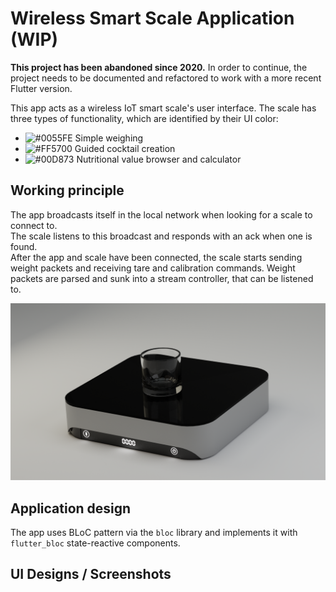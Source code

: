 # Wireless Smart Scale Application (WIP)

**This project has been abandoned since 2020.** In order to continue, the project needs to be documented and refactored to work
with a more recent Flutter version.

This app acts as a wireless IoT smart scale's user interface. The scale has three types of functionality, which are
identified by their UI color:

- ![#0055FE](https://via.placeholder.com/10/0055FE/000000?text=+) Simple weighing
- ![#FF5700](https://via.placeholder.com/10/FF5700/000000?text=+) Guided cocktail creation
- ![#00D873](https://via.placeholder.com/10/00D873/000000?text=+) Nutritional value browser and calculator

## Working principle

The app broadcasts itself in the local network when looking for a scale to connect to.\
The scale listens to this broadcast and responds with an ack when one is found.\
After the app and scale have been connected, the scale starts sending weight packets and receiving tare and calibration
commands. Weight packets are parsed and sunk into a stream controller, that can be listened to.

![Scale 3D rendering](.github/assets/FTwP5CW.png)

## Application design

The app uses BLoC pattern via the `bloc` library and implements it with `flutter_bloc` state-reactive components.

## UI Designs / Screenshots

<p float="left">
  <img alt="" src="https://i.imgur.com/ngLMOvS.jpg" width="300" />
  <img alt="" src="https://i.imgur.com/IEmJHML.jpg" width="300" />
  <img alt="" src="https://i.imgur.com/jOCzgCl.jpg" width="300" />
  <img alt="" src="https://i.imgur.com/ycvAAiq.jpg" width="300" />
  <img alt="" src="https://i.imgur.com/8CutTmB.jpg" width="300" />
  <img alt="" src="https://i.imgur.com/eWXBJaL.jpg" width="300" />
  <img alt="" src="https://i.imgur.com/0NsK8V2.jpg" width="300" />
  <img alt="" src="https://i.imgur.com/xPrXAt3.jpg" width="300" />
</p>
